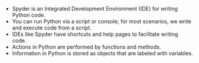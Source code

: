 -   Spyder is an Integrated Development Environment (IDE) for writing Python code. 
-   You can run Python via a script or console; for most scenarios, we write and execute code from a script. 
-   IDEs like Spyder have shortcuts and help pages to facilitate writing code. 
-   Actions in Python are performed by functions and methods. 
-   Information in Python is stored as objects that are labeled with variables. 
